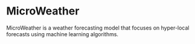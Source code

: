 # MicroWeather
MicroWeather is a weather forecasting model that focuses on hyper-local forecasts using machine learning algorithms.
